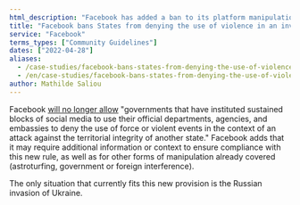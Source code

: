 ```yaml
---
html_description: "Facebook has added a ban to its platform manipulation prevention rules."
title: "Facebook bans States from denying the use of violence in an invasion"
service: "Facebook"
terms_types: ["Community Guidelines"]
dates: ["2022-04-28"]
aliases:
  - /case-studies/facebook-bans-states-from-denying-the-use-of-violence-in-an-invasion/
  - /en/case-studies/facebook-bans-states-from-denying-the-use-of-violence-in-an-invasion/
author: Mathilde Saliou
---
```


Facebook <a target="_blank" rel="noopener" href="https://github.com/OpenTermsArchive/france-elections-versions/commit/b315d25#diff-57f4f166af0a7f6e4fc8f63a103c74f5a8d47754238aad621db0eebdf4048df4R24">will no longer allow</a> "governments that have instituted sustained blocks of social media to use their official departments, agencies, and embassies to deny the use of force or violent events in the context of an attack against the territorial integrity of another state." Facebook adds that it may require additional information or context to ensure compliance with this new rule, as well as for other forms of manipulation already covered (astroturfing, government or foreign interference).

The only situation that currently fits this new provision is the Russian invasion of Ukraine.
